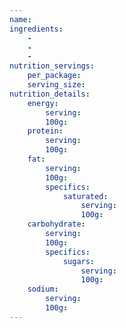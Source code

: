 ```yaml
---
name:
ingredients:
    -
    -
    -
nutrition_servings:
    per_package: 
    serving_size:
nutrition_details:
    energy:
        serving:
        100g:
    protein:
        serving:
        100g:
    fat:
        serving:
        100g:
        specifics:
            saturated:
                serving:
                100g:
    carbohydrate:
        serving:
        100g:
        specifics:
            sugars:
                serving:
                100g:
    sodium:
        serving:
        100g:
---
```

